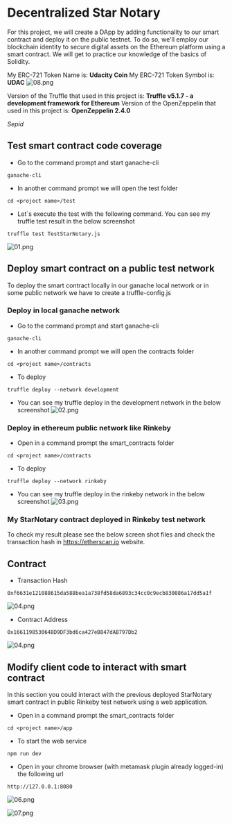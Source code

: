 # Decentralized Star Notary

For this project, we will create a DApp by adding functionality to our smart contract and deploy it on the public testnet. To do so, we'll employ our blockchain identity to secure digital assets on the Ethereum platform using a smart contract. We will get to practice our knowledge of the basics of Solidity.

My ERC-721 Token Name is: **Udacity Coin**
My ERC-721 Token Symbol is: **UDAC**
![08.png](screenshots/08.png)

Version of the Truffle that used in this project is: **Truffle v5.1.7 - a development framework for Ethereum**
Version of the OpenZeppelin that used in this project is: **OpenZeppelin 2.4.0** 

_Sepid_


## Test smart contract code coverage

- Go to the command prompt and start ganache-cli
```
ganache-cli
```
- In another command prompt we will open the test folder
```
cd <project name>/test
```
- Let`s execute the test with the following command. You can see my truffle test result in the below screenshot
```
truffle test TestStarNotary.js
```
![01.png](screenshots/01.png)


## Deploy smart contract on a public test network

To deploy the smart contract locally in our ganache local network or in some public network we have to create a truffle-config.js

### Deploy in local ganache network
- Go to the command prompt and start ganache-cli
```
ganache-cli
```
- In another command prompt we will open the contracts folder
```
cd <project name>/contracts
```
- To deploy 
```
truffle deploy --network development
```
- You can see my truffle deploy in the development network in the below screenshot
![02.png](screenshots/02.png)

### Deploy in ethereum public network like Rinkeby
- Open in a command prompt the smart_contracts folder
```
cd <project name>/contracts
```
- To deploy
```
truffle deploy --network rinkeby
```
- You can see my truffle deploy in the rinkeby network in the below screenshot
![03.png](screenshots/03.png)

### My StarNotary contract deployed in Rinkeby test network

To check my result please see the below screen shot files and check the transaction hash in https://etherscan.io website.

## Contract
- Transaction Hash
```
0xf6631e121088615da588bea1a738fd58da6893c34cc0c9ecb830086a17dd5a1f
```
![04.png](screenshots/04.png)


- Contract Address
```
0x1661198530648D9DF3bd6ca427eB847dAB797Db2
```
![04.png](screenshots/04.png)


## Modify client code to interact with smart contract

In this section you could interact with the previous deployed StarNotary smart contract in public Rinkeby test network using a web application.

- Open in a command prompt the smart_contracts folder
```
cd <project name>/app
```
- To start the web service
```
npm run dev
```
- Open in your chrome browser (with metamask plugin already logged-in) the following url
```
http://127.0.0.1:8080
```

![06.png](screenshots/06.png)

![07.png](screenshots/07.png)
